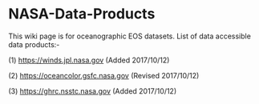 # NASA-Data-Products
This wiki page is for oceanographic EOS datasets. List of data accessible data products:-

(1) https://winds.jpl.nasa.gov 
(Added 2017/10/12)

(2) https://oceancolor.gsfc.nasa.gov 
(Revised 2017/10/12)

(3) https://ghrc.nsstc.nasa.gov 
(Added 2017/10/12)

